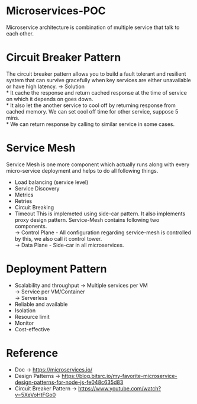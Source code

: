 # Microservices-POC
Microservice architecture is combination of multiple service that talk to each other. 

# Circuit Breaker Pattern
The circuit breaker pattern allows you to build a fault tolerant and resilient system that can survive gracefully when key services are either unavailable or have high latency.
-> Solution <br>
    * It cache the response and return cached response at the time of service on which it depends on goes down. <br>
    * It also let the another service to cool off by returning response from cached memory. We can set cool off time for other service, suppose 5 mins. <br>
    * We can return response by calling to similar service in some cases. <br>
    
# Service Mesh
Service Mesh is one more component which actually runs along with every micro-service deployment and helps to do all following things. <br>
* Load balancing (service level)
* Service Discovery
* Metrics
* Retries
* Circuit Breaking
* Timeout
This is implemeted using side-car pattern. It also implements proxy design pattern. Service-Mesh contains following two components. <br>
-> Control Plane - All configuration regarding service-mesh is controlled by this, we also call it control tower. <br>
-> Data Plane - Side-car in all microservices. <br>

# Deployment Pattern
* Scalability and throughput
   -> Multiple services per VM <br>
   -> Service per VM/Container <br>
   -> Serverless <br>
* Reliable and available
* Isolation
* Resource limit
* Monitor
* Cost-effective


# Reference
* Doc -> https://microservices.io/
* Design Patterns -> https://blog.bitsrc.io/my-favorite-microservice-design-patterns-for-node-js-fe048c635d83
* Circuit Breaker Pattern -> https://www.youtube.com/watch?v=5XeVoHtFGo0
